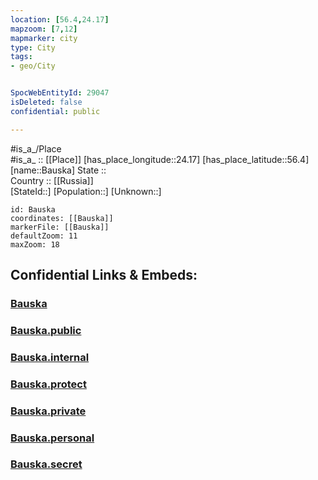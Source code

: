 ```yaml
---
location: [56.4,24.17] 
mapzoom: [7,12] 
mapmarker: city 
type: City
tags:
- geo/City


SpocWebEntityId: 29047
isDeleted: false
confidential: public

---
```

#is_a_/Place  
#is_a_ :: [[Place]] 
[has_place_longitude::24.17] 
[has_place_latitude::56.4] 
[name::Bauska] 
State ::  
Country :: [[Russia]]  
[StateId::] 
[Population::] 
[Unknown::] 


```leaflet
id: Bauska
coordinates: [[Bauska]] 
markerFile: [[Bauska]] 
defaultZoom: 11 
maxZoom: 18
```


## Confidential Links & Embeds: 

### [Bauska](/_Standards/Earth/Continent/Europe/Europe~North/Latvia/Regions~Latvia/Zemgale/counties~Zemgale/Bauska/City/Bauska.md) 

### [Bauska.public](/_public/Earth/Continent/Europe/Europe~North/Latvia/Regions~Latvia/Zemgale/counties~Zemgale/Bauska/City/Bauska.public.md) 

### [Bauska.internal](/_internal/Earth/Continent/Europe/Europe~North/Latvia/Regions~Latvia/Zemgale/counties~Zemgale/Bauska/City/Bauska.internal.md) 

### [Bauska.protect](/_protect/Earth/Continent/Europe/Europe~North/Latvia/Regions~Latvia/Zemgale/counties~Zemgale/Bauska/City/Bauska.protect.md) 

### [Bauska.private](/_private/Earth/Continent/Europe/Europe~North/Latvia/Regions~Latvia/Zemgale/counties~Zemgale/Bauska/City/Bauska.private.md) 

### [Bauska.personal](/_personal/Earth/Continent/Europe/Europe~North/Latvia/Regions~Latvia/Zemgale/counties~Zemgale/Bauska/City/Bauska.personal.md) 

### [Bauska.secret](/_secret/Earth/Continent/Europe/Europe~North/Latvia/Regions~Latvia/Zemgale/counties~Zemgale/Bauska/City/Bauska.secret.md)

